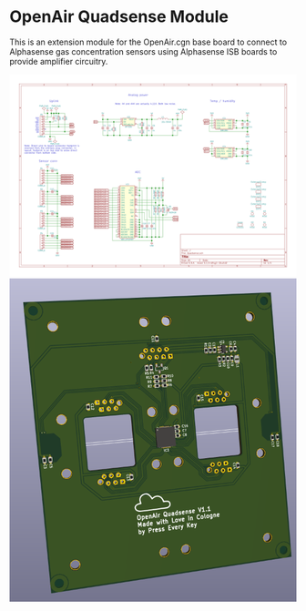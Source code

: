 # OpenAir Quadsense Module

This is an extension module for the OpenAir.cgn base board
to connect to Alphasense gas concentration sensors using
Alphasense ISB boards to provide amplifier circuitry.

![Schematics](Quadsense.svg)
![Board](quadsense-classic.png)
